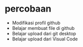 # percobaan
- Modifikasi profil github
- Belajar membuat file di github
- Belajar upload dari git desktop
- Belajar upload dari Visual Code
